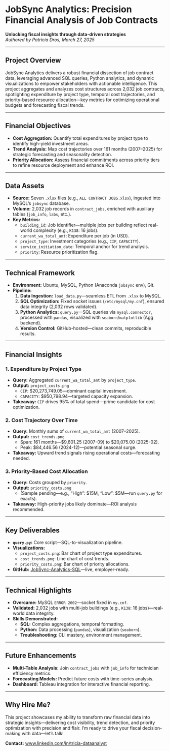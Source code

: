 # JobSync Analytics: Precision Financial Analysis of Job Contracts

**Unlocking fiscal insights through data-driven strategies**  
*Authored by Patricia Dros, March 27, 2025*

---

## Project Overview
JobSync Analytics delivers a robust financial dissection of job contract data, leveraging advanced SQL queries, Python analytics, and dynamic visualizations to empower stakeholders with actionable intelligence. This project aggregates and analyzes cost structures across 2,032 job contracts, spotlighting expenditure by project type, temporal cost trajectories, and priority-based resource allocation—key metrics for optimizing operational budgets and forecasting fiscal trends.

---

## Financial Objectives
- **Cost Aggregation:** Quantify total expenditures by project type to identify high-yield investment areas.
- **Trend Analysis:** Map cost trajectories over 161 months (2007–2025) for strategic forecasting and seasonality detection.
- **Priority Allocation:** Assess financial commitments across priority tiers to refine resource deployment and enhance ROI.

---

## Data Assets
- **Source:** Seven `.xlsx` files (e.g., `ALL CONTRACT JOBS.xlsx`), ingested into MySQL’s `jobsync` database.
- **Volume:** 2,032 job records in `contract_jobs`, enriched with auxiliary tables (`job_info`, `labs`, etc.).
- **Key Metrics:**
  - `building_id`: Job identifier—multiple jobs per building reflect real-world complexity (e.g., `K138`: 16 jobs).
  - `current_wa_total_amt`: Expenditure per job (in USD).
  - `project_type`: Investment categories (e.g., `CIP`, `CAPACITY`).
  - `service_initiation_date`: Temporal anchor for trend analysis.
  - `priority`: Resource prioritization flag.

---

## Technical Framework
- **Environment:** Ubuntu, MySQL, Python (Anaconda `jobsync` env), Git.
- **Pipeline:**
  1. **Data Ingestion:** `load_data.py`—seamless ETL from `.xlsx` to MySQL.
  2. **SQL Optimization:** Fixed socket issues (`/etc/mysql/my.cnf`), ensured data integrity (2,032 rows validated).
  3. **Python Analytics:** `query.py`—SQL queries via `mysql.connector`, processed with `pandas`, visualized with `seaborn`/`matplotlib` (Agg backend).
  4. **Version Control:** GitHub-hosted—clean commits, reproducible results.

---

## Financial Insights
### 1. Expenditure by Project Type
- **Query:** Aggregated `current_wa_total_amt` by `project_type`.
- **Output:** `project_costs.png`
  - `CIP`: $20,273,749.05—dominant capital investment.
  - `CAPACITY`: $950,798.94—targeted capacity expansion.
- **Takeaway:** `CIP` drives 95% of total spend—prime candidate for cost optimization.

### 2. Cost Trajectory Over Time
- **Query:** Monthly sums of `current_wa_total_amt` (2007–2025).
- **Output:** `cost_trends.png`
  - Span: 161 months—$9,601.25 (2007-09) to $20,075.00 (2025-02).
  - Peak: $84,446.56 (2024-12)—potential seasonal surge.
- **Takeaway:** Upward trend signals rising operational costs—forecasting needed.

### 3. Priority-Based Cost Allocation
- **Query:** Costs grouped by `priority`.
- **Output:** `priority_costs.png`
  - (Sample pending—e.g., “High”: $15M, “Low”: $5M—run `query.py` for exacts).
- **Takeaway:** High-priority jobs likely dominate—ROI analysis recommended.

---

## Key Deliverables
- **`query.py`:** Core script—SQL-to-visualization pipeline.
- **Visualizations:**
  - `project_costs.png`: Bar chart of project type expenditures.
  - `cost_trends.png`: Line chart of cost trends.
  - `priority_costs.png`: Bar chart of priority allocations.
- **GitHub:** [JobSync-Analytics-SQL](https://github.com/PatriciaDros/JobSync-Analytics-SQL)—live, employer-ready.

---

## Technical Highlights
- **Overcame:** MySQL `ERROR 2002`—socket fixed in `my.cnf`.
- **Validated:** 2,032 jobs with multi-job buildings (e.g., `K138`: 16 jobs)—real-world data integrity.
- **Skills Demonstrated:**
  - **SQL:** Complex aggregations, temporal formatting.
  - **Python:** Data processing (`pandas`), visualization (`seaborn`).
  - **Troubleshooting:** CLI mastery, environment management.

---

## Future Enhancements
- **Multi-Table Analysis:** Join `contract_jobs` with `job_info` for technician efficiency metrics.
- **Forecasting Models:** Predict future costs with time-series analysis.
- **Dashboard:** Tableau integration for interactive financial reporting.

---

## Why Hire Me?
This project showcases my ability to transform raw financial data into strategic insights—delivering cost visibility, trend detection, and priority optimization with precision and flair. I’m ready to drive your fiscal decision-making with data—let’s talk!

**Contact:** www.linkedin.com/in/tricia-dataanalyst
